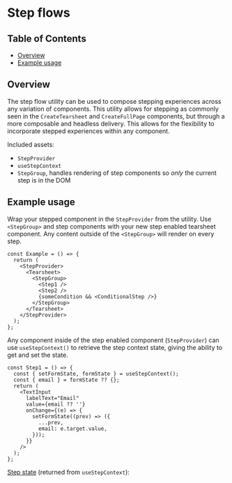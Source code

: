 # Step flows

## Table of Contents

- [Overview](#overview)
- [Example usage](#example-usage)

## Overview

The step flow utility can be used to compose stepping experiences across any
variation of components. This utility allows for stepping as commonly seen in
the `CreateTearsheet` and `CreateFullPage` components, but through a more
composable and headless delivery. This allows for the flexibility to incorporate
stepped experiences within any component.

Included assets:

- `StepProvider`
- `useStepContext`
- `StepGroup`, handles rendering of step components so _only_ the current step
  is in the DOM

## Example usage

Wrap your stepped component in the `StepProvider` from the utility. Use
`<StepGroup>` and step components with your new step enabled tearsheet
component. Any content outside of the `<StepGroup>` will render on every step.

```tsx
const Example = () => {
  return (
    <StepProvider>
      <Tearsheet>
        <StepGroup>
          <Step1 />
          <Step2 />
          {someCondition && <ConditionalStep />}
        </StepGroup>
      </Tearsheet>
    </StepProvider>
  );
};
```

Any component inside of the step enabled component (`StepProvider`) can use
`useStepContext()` to retrieve the step context state, giving the ability to get
and set the state.

```tsx
const Step1 = () => {
  const { setFormState, formState } = useStepContext();
  const { email } = formState ?? {};
  return (
    <TextInput
      labelText="Email"
      value={email ?? ''}
      onChange={(e) => {
        setFormState((prev) => ({
          ...prev,
          email: e.target.value,
        }));
      }}
    />
  );
};
```

[Step state](./types.ts) (returned from `useStepContext`):
